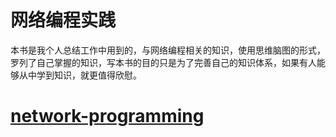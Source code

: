 # 网络编程实践

本书是我个人总结工作中用到的，与网络编程相关的知识，使用思维脑图的形式，罗列了自己掌握的知识，写本书的目的只是为了完善自己的知识体系，如果有人能够从中学到知识，就更值得欣慰。

# [network-programming](/SUMMARY.md)



